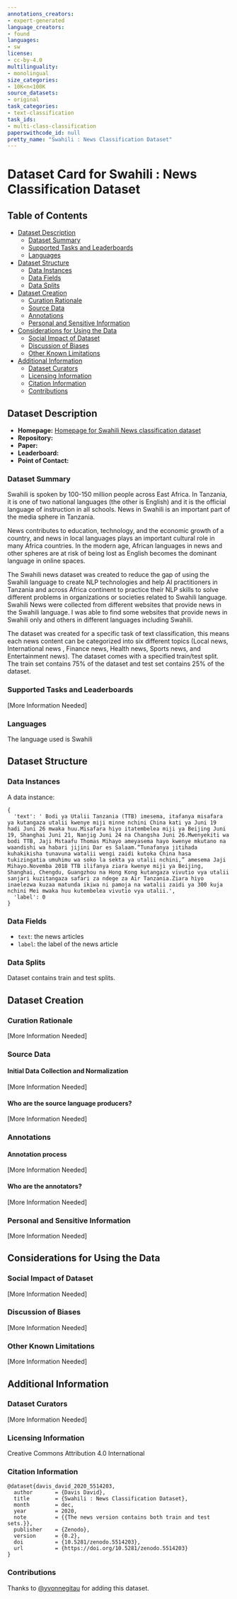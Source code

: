 ```yaml
---
annotations_creators:
- expert-generated
language_creators:
- found
languages:
- sw
license:
- cc-by-4.0
multilinguality:
- monolingual
size_categories:
- 10K<n<100K
source_datasets:
- original
task_categories:
- text-classification
task_ids:
- multi-class-classification
paperswithcode_id: null
pretty_name: "Swahili : News Classification Dataset"
---
```


# Dataset Card for Swahili : News Classification Dataset

## Table of Contents
- [Dataset Description](#dataset-description)
  - [Dataset Summary](#dataset-summary)
  - [Supported Tasks and Leaderboards](#supported-tasks-and-leaderboards)
  - [Languages](#languages)
- [Dataset Structure](#dataset-structure)
  - [Data Instances](#data-instances)
  - [Data Fields](#data-fields)
  - [Data Splits](#data-splits)
- [Dataset Creation](#dataset-creation)
  - [Curation Rationale](#curation-rationale)
  - [Source Data](#source-data)
  - [Annotations](#annotations)
  - [Personal and Sensitive Information](#personal-and-sensitive-information)
- [Considerations for Using the Data](#considerations-for-using-the-data)
  - [Social Impact of Dataset](#social-impact-of-dataset)
  - [Discussion of Biases](#discussion-of-biases)
  - [Other Known Limitations](#other-known-limitations)
- [Additional Information](#additional-information)
  - [Dataset Curators](#dataset-curators)
  - [Licensing Information](#licensing-information)
  - [Citation Information](#citation-information)
  - [Contributions](#contributions)

## Dataset Description

- **Homepage:** [Homepage for Swahili News classification dataset](https://doi.org/10.5281/zenodo.4300293)
- **Repository:**
- **Paper:**
- **Leaderboard:**
- **Point of Contact:**

### Dataset Summary

Swahili is spoken by 100-150 million people across East Africa. In Tanzania, it is one of two national languages (the other is English) and it is the official language of instruction in all schools. News in Swahili is an important part of the media sphere in Tanzania.

News contributes to education, technology, and the economic growth of a country, and news in local languages plays an important cultural role in many Africa countries. In the modern age, African languages in news and other spheres are at risk of being lost as English becomes the dominant language in online spaces.

 The Swahili news dataset was created to reduce the gap of using the Swahili language to create NLP technologies and help AI practitioners in Tanzania and across Africa continent to practice their NLP skills to solve different problems in organizations or societies related to Swahili language. Swahili News were collected from different websites that provide news in the Swahili language. I was able to find some websites that provide news in Swahili only and others in different languages including Swahili.

The dataset was created for a specific task of text classification, this means each news content can be categorized into six different topics (Local news, International news , Finance news, Health news, Sports news, and Entertainment news). The dataset comes with a specified train/test split. The train set contains 75% of the dataset and test set contains 25% of the dataset.


### Supported Tasks and Leaderboards

[More Information Needed]

### Languages

The language used is Swahili

## Dataset Structure

### Data Instances

A data instance:
```
{
  'text': ' Bodi ya Utalii Tanzania (TTB) imesema, itafanya misafara ya kutangaza utalii kwenye miji minne nchini China kati ya Juni 19 hadi Juni 26 mwaka huu.Misafara hiyo itatembelea miji ya Beijing Juni 19, Shanghai Juni 21, Nanjig Juni 24 na Changsha Juni 26.Mwenyekiti wa bodi TTB, Jaji Mstaafu Thomas Mihayo ameyasema hayo kwenye mkutano na waandishi wa habari jijini Dar es Salaam.“Tunafanya jitihada kuhakikisha tunavuna watalii wengi zaidi kutoka China hasa tukizingatia umuhimu wa soko la sekta ya utalii nchini,” amesema Jaji Mihayo.Novemba 2018 TTB ilifanya ziara kwenye miji ya Beijing, Shanghai, Chengdu, Guangzhou na Hong Kong kutangaza vivutio vya utalii sanjari kuzitangaza safari za ndege za Air Tanzania.Ziara hiyo inaelezwa kuzaa matunda ikiwa ni pamoja na watalii zaidi ya 300 kuja nchini Mei mwaka huu kutembelea vivutio vya utalii.',
  'label': 0
}
```

### Data Fields
- `text`: the news articles
- `label`: the label of the news article

### Data Splits

Dataset contains train and test splits.

## Dataset Creation

### Curation Rationale

[More Information Needed]

### Source Data

#### Initial Data Collection and Normalization

[More Information Needed]

#### Who are the source language producers?

[More Information Needed]

### Annotations

#### Annotation process

[More Information Needed]

#### Who are the annotators?

[More Information Needed]

### Personal and Sensitive Information

[More Information Needed]

## Considerations for Using the Data

### Social Impact of Dataset

[More Information Needed]

### Discussion of Biases

[More Information Needed]

### Other Known Limitations

[More Information Needed]

## Additional Information

### Dataset Curators

[More Information Needed]

### Licensing Information

Creative Commons Attribution 4.0 International

### Citation Information

```
@dataset{davis_david_2020_5514203,
  author       = {Davis David},
  title        = {Swahili : News Classification Dataset},
  month        = dec,
  year         = 2020,
  note         = {{The news version contains both train and test sets.}},
  publisher    = {Zenodo},
  version      = {0.2},
  doi          = {10.5281/zenodo.5514203},
  url          = {https://doi.org/10.5281/zenodo.5514203}
}
```

### Contributions

Thanks to [@yvonnegitau](https://github.com/yvonnegitau) for adding this dataset.
